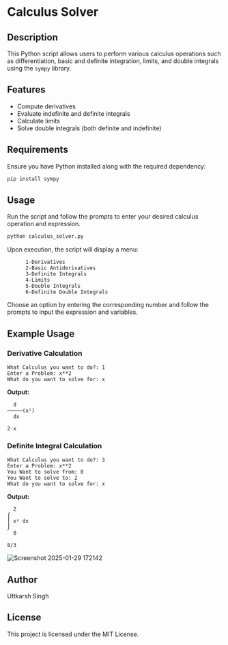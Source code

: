 # Calculus Solver

## Description
This Python script allows users to perform various calculus operations such as differentiation, basic and definite integration, limits, and double integrals using the `sympy` library.

## Features
- Compute derivatives
- Evaluate indefinite and definite integrals
- Calculate limits
- Solve double integrals (both definite and indefinite)

## Requirements
Ensure you have Python installed along with the required dependency:
```sh
pip install sympy
```

## Usage
Run the script and follow the prompts to enter your desired calculus operation and expression.

```sh
python calculus_solver.py
```

Upon execution, the script will display a menu:
```
      1-Derivatives
      2-Basic Antiderivatives
      3-Definite Integrals
      4-Limits
      5-Double Integrals
      6-Definite Double Integrals
```
Choose an option by entering the corresponding number and follow the prompts to input the expression and variables.

## Example Usage
### Derivative Calculation
```
What Calculus you want to do?: 1
Enter a Problem: x**2
What do you want to solve for: x
```
**Output:**
```
  d     
─────(x²)
  dx    

2⋅x
```

### Definite Integral Calculation
```
What Calculus you want to do?: 3
Enter a Problem: x**2
You Want to solve from: 0
You Want to solve to: 2
What do you want to solve for: x
```
**Output:**
```
  2    
⌠      
⎮ x² dx
⌡      
  0    

8/3
```
![Screenshot 2025-01-29 172142](https://github.com/user-attachments/assets/942f9bac-dfbf-4ef0-84d8-8f9c2cc3fe31)

## Author
Uttkarsh Singh

## License
This project is licensed under the MIT License.

